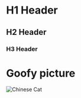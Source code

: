 # H1 Header
## H2 Header 
### H3 Header
# Goofy picture
![Chinese Cat](https://octodex.github.com/images/yaktocat.png)

